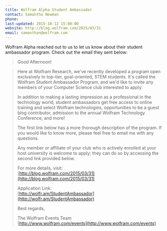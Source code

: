 ```yaml
---
title: Wolfram Alpha Student Ambassador
contact: Samantha Newman
phone:
last-updated: 2015-10-12 15:00:00
website: http://blog.wolfram.com/2015/03/31
email: samanthan@wolfram.com
---
```


Wolfram Alpha reached out to us to let us know about their student ambassador program.  Check out the email they sent below:

> Good Afternoon!

> Here at Wolfram Research, we've recently developed a program open
> exclusively to top-tier, goal-oriented, STEM students. It's called the
> Wolfram Student Ambassador Program, and we'd like to invite any members
> of your Computer Science club interested to apply.
>
> In addition to making a lasting impression as a professional in the
> technology world, student ambassadors get free access to online training
> and select Wolfram technologies, opportunities to be a guest blog
> contributor, admission to the annual Wolfram Technology Conference, and
> more!
>
> The first link below has a more thorough description of the program. If
> you would like to know more, please feel free to email me with any
> questions.
>
> Any member or affiliate of your club who is actively enrolled at your
> host university is welcome to apply; they can do so by accessing the
> second link provided below.
>
> For more details, visit:<br />
> [http://blog.wolfram.com/2015/03/31](http://blog.wolfram.com/2015/03/31)
>
> Application Link:<br />
> [http://wolfr.am/StudentAmbassador](http://wolfr.am/StudentAmbassador)
>
> Best regards,
>
> The Wolfram Events Team<br />
> [http://www.wolfram.com/events](http://www.wolfram.com/events)
